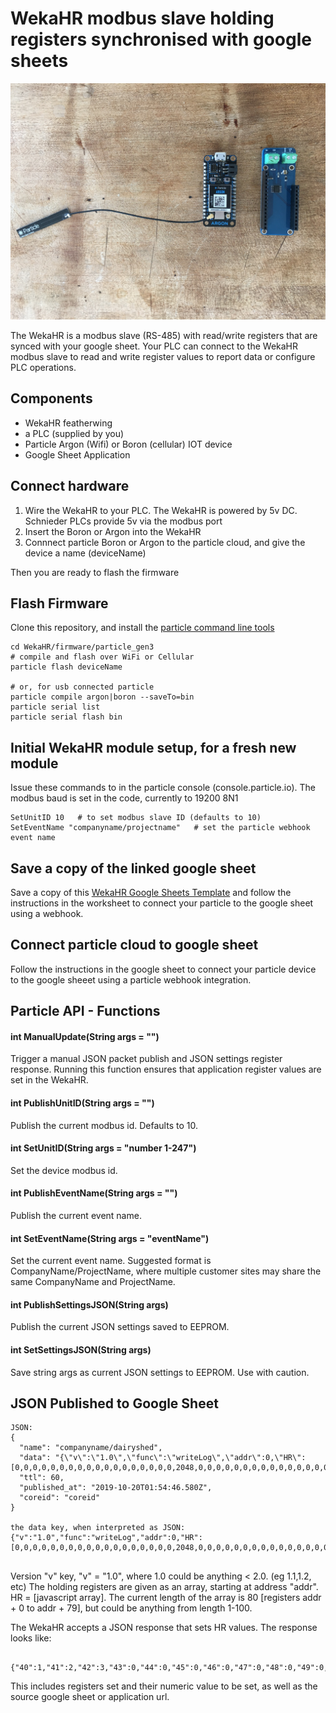 # WekaHR modbus slave holding registers synchronised with google sheets

![WekaHR](WekaHR.jpg)

The WekaHR is a modbus slave (RS-485) with read/write registers that are synced with your google sheet. Your PLC can connect to the WekaHR modbus slave to read and write register values to report data or configure PLC operations.

## Components

* WekaHR featherwing
* a PLC (supplied by you)
* Particle Argon (Wifi) or Boron (cellular) IOT device
* Google Sheet Application

## Connect hardware

1. Wire the WekaHR to your PLC.  The WekaHR is powered by 5v DC. Schnieder PLCs provide 5v via the modbus port
2. Insert the Boron or Argon into the WekaHR
3. Connnect particle Boron or Argon to the particle cloud, and give the device a name (deviceName)

Then you are ready to flash the firmware

## Flash Firmware

Clone this repository, and install the [particle command line tools](https://docs.particle.io/tutorials/developer-tools/cli/)

```
cd WekaHR/firmware/particle_gen3
# compile and flash over WiFi or Cellular
particle flash deviceName 

# or, for usb connected particle
particle compile argon|boron --saveTo=bin
particle serial list
particle serial flash bin
```

## Initial WekaHR module setup, for a fresh new module

Issue these commands to in the particle console (console.particle.io). The modbus baud is set in the code, currently to 19200 8N1
```
SetUnitID 10   # to set modbus slave ID (defaults to 10)
SetEventName "companyname/projectname"   # set the particle webhook event name

```

## Save a copy of the linked google sheet

Save a copy of this [WekaHR Google Sheets Template](https://docs.google.com/spreadsheets/d/1dsoAosavrSCt88q0tjWTA6WfT7lwxBgexuUGqGGjWAQ/copy?usp=sharing) and follow the instructions in the worksheet to connect your particle to the google sheet using a webhook.

## Connect particle cloud to google sheet

Follow the instructions in the google sheet to connect your particle device to the google sheeet using a particle webhook integration.


## Particle API - Functions

#### int ManualUpdate(String args = "")

Trigger a manual JSON packet publish and JSON settings register response.  Running this function ensures that application register values are set in the WekaHR.

#### int PublishUnitID(String args = "")

Publish the current modbus id. Defaults to 10.

#### int SetUnitID(String args = "number 1-247")

Set the device modbus id.

#### int PublishEventName(String args = "")

Publish the current event name.

#### int SetEventName(String args = "eventName")

Set the current event name.  Suggested format is CompanyName/ProjectName, where multiple customer sites may share the same CompanyName and ProjectName.

#### int PublishSettingsJSON(String args)

Publish the current JSON settings saved to EEPROM.  

#### int SetSettingsJSON(String args)

Save string args as current JSON settings to EEPROM.  Use with caution.

## JSON Published to Google Sheet

```
JSON:
{
  "name": "companyname/dairyshed",
  "data": "{\"v\":\"1.0\",\"func\":\"writeLog\",\"addr\":0,\"HR\":[0,0,0,0,0,0,0,0,0,0,0,0,0,0,0,0,0,0,2048,0,0,0,0,0,0,0,0,0,0,0,0,0,0,0,0,0,0,0,0,0,0,0,0,0,0,0,0,0,0,0,0,0,0,0,0,0,0,0,0,0,0,0,0,0,0,0,0,0,0,0,0,0,0,0,0,0,0,0,0,0]}",
  "ttl": 60,
  "published_at": "2019-10-20T01:54:46.580Z",
  "coreid": "coreid"
}

the data key, when interpreted as JSON:
{"v":"1.0","func":"writeLog","addr":0,"HR":[0,0,0,0,0,0,0,0,0,0,0,0,0,0,0,0,0,0,2048,0,0,0,0,0,0,0,0,0,0,0,0,0,0,0,0,0,0,0,0,0,0,0,0,0,0,0,0,0,0,0,0,0,0,0,0,0,0,0,0,0,0,0,0,0,0,0,0,0,0,0,0,0,0,0,0,0,0,0,0,0]}


```

Version "v" key, "v" = "1.0", where 1.0 could be anything < 2.0.  (eg 1.1,1.2, etc)
The holding registers are given as an array, starting at address "addr".
HR = [javascript array].  The current length of the array is 80 [registers addr + 0 to addr + 79], but could be anything from length 1-100.

The WekaHR accepts a JSON response that sets HR values.  The response looks like:

```

{"40":1,"41":2,"42":3,"43":0,"44":0,"45":0,"46":0,"47":0,"48":0,"49":0,"50":0,"51":0,"52":0,"53":0,"54":0,"55":0,"56":0,"57":0,"58":0,"59":0,"60":0,"61":0,"62":0,"63":0,"64":0,"65":0,"66":0,"67":0,"68":0,"69":0,"70":0,"71":0,"72":0,"73":0,"74":0,"75":0,"76":0,"77":0,"78":0,"79":12,"sheet":"https://docs.google.com/a/xxx.xxx.xxx/spreadsheets/d/yyyyyyyyyyyyyyyyyyyyyyyyyyyyyyyyyyyyyyyy/edit","row":38}

```

This includes registers set and their numeric value to be set, as well as the source google sheet or application url.


